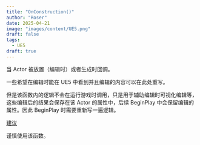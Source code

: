 ```yaml
---
title: "OnConstruction()"
author: "Roser"
date: 2025-04-21
image: "images/content/UE5.png"
draft: false
tags:
  - UE5
draft: true
---
```

当 Actor 被放置（编辑时）或者生成时回调。

一些希望在编辑时能在 UE5 中看到并且编辑的内容可以在此处重写。

但是该函数内的逻辑不会在运行游戏时调用，只是用于辅助编辑时可视化编辑等，这些编辑后的结果会保存在该 Actor 的属性中，后续 BeginPlay 中会保留编辑的属性。因此 BeginPlay 时需要重新写一遍逻辑。

[建议](https://isaratech.com/ue4-be-careful-with-the-construction-script/)

谨慎使用该函数。